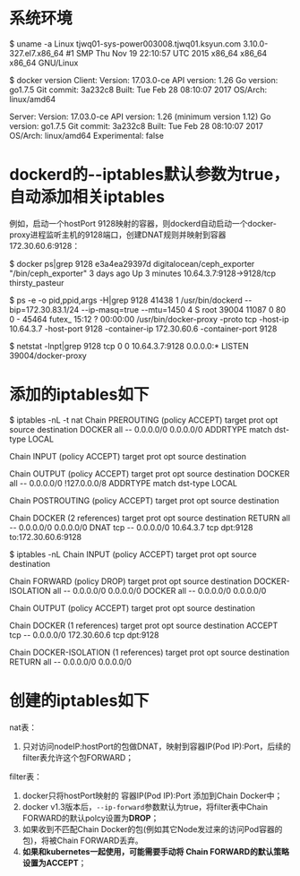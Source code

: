 # 系统环境

$ uname -a
Linux tjwq01-sys-power003008.tjwq01.ksyun.com 3.10.0-327.el7.x86_64 #1 SMP Thu Nov 19 22:10:57 UTC 2015 x86_64 x86_64 x86_64 GNU/Linux

$ docker version
Client:
 Version:      17.03.0-ce
 API version:  1.26
 Go version:   go1.7.5
 Git commit:   3a232c8
 Built:        Tue Feb 28 08:10:07 2017
 OS/Arch:      linux/amd64

Server:
 Version:      17.03.0-ce
 API version:  1.26 (minimum version 1.12)
 Go version:   go1.7.5
 Git commit:   3a232c8
 Built:        Tue Feb 28 08:10:07 2017
 OS/Arch:      linux/amd64
 Experimental: false


# dockerd的--iptables默认参数为true，自动添加相关iptables

例如，启动一个hostPort 9128映射的容器，则dockerd自动启动一个docker-proxy进程监听主机的9128端口，创建DNAT规则并映射到容器172.30.60.6:9128：

$ docker ps|grep 9128
e3a4ea29397d        digitalocean/ceph_exporter                                   "/bin/ceph_exporter"     3 days ago          Up 3 minutes        10.64.3.7:9128->9128/tcp   thirsty_pasteur

$ ps -e -o pid,ppid,args -H|grep 9128
41438     1   /usr/bin/dockerd --bip=172.30.83.1/24 --ip-masq=true --mtu=1450
4 S root     39004 11087  0  80   0 - 45464 futex_ 15:12 ?        00:00:00 /usr/bin/docker-proxy -proto tcp -host-ip 10.64.3.7 -host-port 9128 -container-ip 172.30.60.6 -container-port 9128

$ netstat -lnpt|grep 9128
tcp        0      0 10.64.3.7:9128          0.0.0.0:*               LISTEN      39004/docker-proxy

# 添加的iptables如下

$ iptables -nL -t nat
Chain PREROUTING (policy ACCEPT)
target     prot opt source               destination
DOCKER     all  --  0.0.0.0/0            0.0.0.0/0            ADDRTYPE match dst-type LOCAL

Chain INPUT (policy ACCEPT)
target     prot opt source               destination

Chain OUTPUT (policy ACCEPT)
target     prot opt source               destination
DOCKER     all  --  0.0.0.0/0           !127.0.0.0/8          ADDRTYPE match dst-type LOCAL

Chain POSTROUTING (policy ACCEPT)
target     prot opt source               destination

Chain DOCKER (2 references)
target     prot opt source               destination
RETURN     all  --  0.0.0.0/0            0.0.0.0/0
DNAT       tcp  --  0.0.0.0/0            10.64.3.7            tcp dpt:9128 to:172.30.60.6:9128

$ iptables -nL
Chain INPUT (policy ACCEPT)
target     prot opt source               destination

Chain FORWARD (policy DROP)
target     prot opt source               destination
DOCKER-ISOLATION  all  --  0.0.0.0/0            0.0.0.0/0
DOCKER     all  --  0.0.0.0/0            0.0.0.0/0

Chain OUTPUT (policy ACCEPT)
target     prot opt source               destination

Chain DOCKER (1 references)
target     prot opt source               destination
ACCEPT     tcp  --  0.0.0.0/0            172.30.60.6          tcp dpt:9128

Chain DOCKER-ISOLATION (1 references)
target     prot opt source               destination
RETURN     all  --  0.0.0.0/0            0.0.0.0/0

# 创建的iptables如下

nat表：

1. 只对访问nodeIP:hostPort的包做DNAT，映射到容器IP(Pod IP):Port，后续的filter表允许这个包FORWARD；

filter表：

1. docker只将hostPort映射的 容器IP(Pod IP):Port 添加到Chain Docker中；
1. docker v1.3版本后，`--ip-forward`参数默认为true，将filter表中Chain FORWARD的默认polcy设置为**DROP**；
1. 如果收到不匹配Chain Docker的包(例如其它Node发过来的访问Pod容器的包)，将被Chain FORWARD丢弃。
1. **如果和kubernetes一起使用，可能需要手动将 Chain FORWARD的默认策略设置为ACCEPT**；